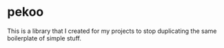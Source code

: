 # pekoo
This is a library that I created for my projects to stop duplicating the same boilerplate of simple stuff.
